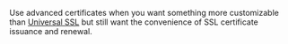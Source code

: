 Use advanced certificates when you want something more customizable than [Universal SSL](/edge-certificates/universal-ssl) but still want the convenience of SSL certificate issuance and renewal.